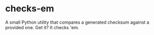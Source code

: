 # checks-em
A small Python utility that compares a generated checksum against a provided one. Get it? It checks 'em.

